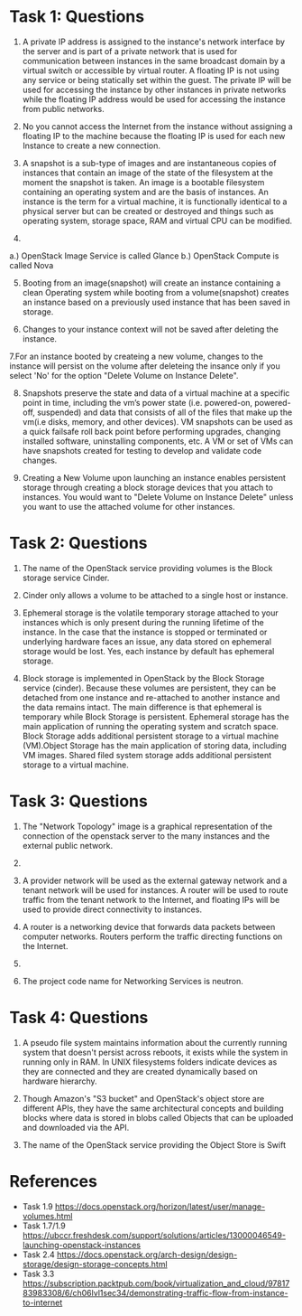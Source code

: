 # Task 1: Questions
1. A private IP address is assigned to the instance's network interface by the server and is part of a private network that is used for communication between instances in the same broadcast domain by a virtual switch or accessible by virtual router. A floating IP is not using any service or being statically set within the guest. The private IP will be used for accessing the instance by other instances in private networks while the floating IP address would be used for accessing the instance from public networks.

2. No you cannot access the Internet from the instance without assigning a floating IP to the machine because the floating IP is used for each new Instance to create a new connection.

3. A snapshot is a sub-type of images and are instantaneous copies of instances that contain an image of the state of the filesystem at the moment the snapshot is taken. An image is a bootable filesystem containing an operating system and are the basis of instances. An instance is the term for a virtual machine, it is functionally identical to a physical server but can be created or destroyed and things such as operating system, storage space, RAM and virtual CPU can be modified.

4.
  a.) OpenStack Image Service is called Glance 
  b.) OpenStack Compute is called Nova

5. Booting from an image(snapshot) will create an instance containing a clean Operating system while booting from a volume(snapshot) creates an instance based on a previously used instance that has been saved in storage.

6. Changes to your instance context will not be saved after deleting the instance.

7.For an instance booted by createing a new volume, changes to the instance will persist on the volume after deleteing the insance only if you select 'No' for the option "Delete Volume on Instance Delete".

8. Snapshots preserve the state and data of a virtual machine at a specific point in time, including the vm’s power state (i.e. powered-on, powered-off, suspended) and data that consists of all of the files that make up the vm(i.e disks, memory, and other devices). VM snapshots can be used as a quick failsafe roll back point before performing upgrades, changing installed software, uninstalling components, etc. A VM or set of VMs can have snapshots created for testing to develop and validate code changes.

9. Creating a New Volume upon launching an instance enables persistent storage through creating a block storage devices that you attach to instances. You would want to "Delete Volume on Instance Delete" unless you want to use the attached volume for other instances.

# Task 2: Questions
1. The name of the OpenStack service providing volumes is the Block storage service Cinder.

2. Cinder only allows a volume to be attached to a single host or instance.

3. Ephemeral storage is the volatile temporary storage attached to your instances which is only present during the running lifetime of the instance. In the case that the instance is stopped or terminated or underlying hardware faces an issue, any data stored on ephemeral storage would be lost. Yes, each instance by default has ephemeral storage.

4. Block storage is implemented in OpenStack by the Block Storage service (cinder). Because these volumes are persistent, they can be detached from one instance and re-attached to another instance and the data remains intact. The main difference is that ephemeral is temporary while Block Storage is persistent. Ephemeral storage has the main application of running the operating system and scratch space. Block Storage adds additional persistent storage to a virtual machine (VM).Object Storage has the main application of storing data, including VM images. Shared filed system storage adds additional persistent storage to a virtual machine.

# Task 3: Questions 
1. The "Network Topology" image is a graphical representation of the connection of the openstack server to the many instances and the external public network. 

2.

3. A provider network will be used as the external gateway network and a tenant network will be used for instances. A router will be used to route traffic from the tenant network to the Internet, and floating IPs will be used to provide direct connectivity to instances.

4. A router is a networking device that forwards data packets between computer networks. Routers perform the traffic directing functions on the Internet. 

5. 

6. The project code name for Networking Services is neutron.
# Task 4: Questions

1. A pseudo file system maintains information about the currently running system that doesn't persist across reboots, it exists while the system in running only in RAM. In UNIX filesystems folders indicate devices as they are connected and they are created dynamically based on hardware hierarchy. 

2.  Though Amazon's "S3 bucket" and OpenStack's object store are different APIs, they have the same architectural concepts and building blocks where data is stored in blobs called Objects that can be uploaded and downloaded via the API.

3. The name of the OpenStack service providing the Object Store is Swift


# References

* Task 1.9 https://docs.openstack.org/horizon/latest/user/manage-volumes.html
* Task 1.7/1.9 https://ubccr.freshdesk.com/support/solutions/articles/13000046549-launching-openstack-instances
* Task 2.4 https://docs.openstack.org/arch-design/design-storage/design-storage-concepts.html
* Task 3.3 https://subscription.packtpub.com/book/virtualization_and_cloud/9781783983308/6/ch06lvl1sec34/demonstrating-traffic-flow-from-instance-to-internet
